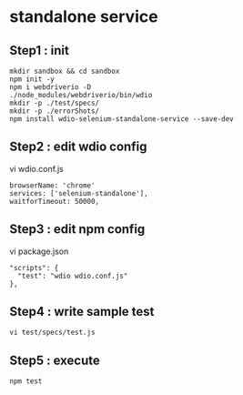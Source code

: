 # standalone service

## Step1 : init
```
mkdir sandbox && cd sandbox
npm init -y
npm i webdriverio -D
./node_modules/webdriverio/bin/wdio
mkdir -p ./test/specs/
mkdir -p ./errorShots/
npm install wdio-selenium-standalone-service --save-dev
```

## Step2 : edit wdio config
vi wdio.conf.js
```
browserName: 'chrome'
services: ['selenium-standalone'],
waitforTimeout: 50000,
```

## Step3 : edit npm config
vi package.json
```
"scripts": {
  "test": "wdio wdio.conf.js"
},
```

## Step4 : write sample test
```
vi test/specs/test.js
```

## Step5 : execute
```
npm test
```
